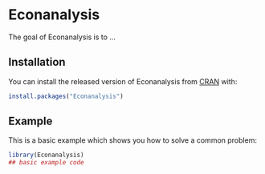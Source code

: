 # Econanalysis

<!-- badges: start -->
<!-- badges: end -->

The goal of Econanalysis is to ...

## Installation

You can install the released version of Econanalysis from [CRAN](https://CRAN.R-project.org) with:

``` r
install.packages("Econanalysis")
```

## Example

This is a basic example which shows you how to solve a common problem:

``` r
library(Econanalysis)
## basic example code
```

